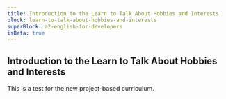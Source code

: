 ```yaml
---
title: Introduction to the Learn to Talk About Hobbies and Interests
block: learn-to-talk-about-hobbies-and-interests
superBlock: a2-english-for-developers
isBeta: true
---
```


## Introduction to the Learn to Talk About Hobbies and Interests

This is a test for the new project-based curriculum.
